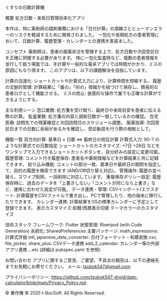 くすりの日数計算機

概要
処方日数・来局日管理効率化アプリ 

本作は、特に薬剤師の調剤業務における「日付計算」の煩雑さとヒューマンエラーのリスクを軽減するために開発されました。
一包化や長期処方の患者管理において、日数計算、履歴管理・カレンダーとの連携を実装ました。 

コンセプト
薬剤師は、患者の服薬状況を管理する上で、処方日数や次回受診日を正確に把握する必要があります。
特に一包化監査時など、複数の患者情報を並行して扱う場面では、手計算や一般的な電卓アプリでは時間がかかり、ミスの原因にもなり得ます。 
このアプリは、以下の課題解決を目指しています。

計算の迅速化: ショートカットや計算式入力により、計算時間を短縮する。 
履歴の文脈的管理: 計算結果に「誰の」「何の」情報かを紐づけて保存し、簡易的な患者ログとして機能させる。 
ミスの防止: 直感的な操作で誰でも正確な計算ができるようにする。 

主な利用シーン
窓口業務: 処方箋を受け取り、最終日や来局目安を患者に伝える際の計算。 
監査業務: 処方箋の内容と調剤日数が一致しているかの確認。 
在宅医療: 訪問先での残薬確認と次回訪問日のスケジュール調整。 
服薬指導: 次回受診日までの日数に余裕があるかを確認し、受診勧奨を行う際の根拠として。 

機能一覧
双方向計算: 基準日 ± 日数 ⇔ 最終日の相互計算 
計算式入力: 90-7 のような計算式での日数指定 
ショートカットのカスタマイズ: +7日 +28日 などをワンタップで入力できるショートカットボタンを、自分好みの設定に変更可能。
履歴管理:
  コメント付き履歴保存: 患者名や薬剤情報などを計算結果と共に記録できます。 
  絞り込み機能: コメントの部分一致、基準日や最終日の期間を指定して、目的の履歴を検索できます (AND/OR切り替え対応)。
  管理操作: 履歴の並べ替え、スワイプ削除、一括削除に対応しています。 
  重複保存ポリシー設定: 履歴保存時に、過去のデータを「上書きしない」「コメントが同じなら上書き」など、運用に合わせた設定が可能。
データ連携・管理:
  CSVインポート/エクスポート: 計算履歴をCSVファイルで書き出し、PCで管理したり、他の端末に移行したりできます。
  カレンダー連携: 計算結果をOSの標準カレンダーに予定として登録できます。 
表示カスタマイズ:和暦/西暦表示切替 
テーマカラーのカスタマイズ 

技術スタック
  フレームワーク: Flutter 
  状態管理: Riverpod (with Code Generation) 
  永続化: SharedPreferences 
主要パッケージ:
  math_expressions: 計算式評価 
  intl, japanese_date_converter: 日付フォーマット・和暦変換 
  csv, file_picker, share_plus: CSVデータ連携
  add_2_calendar: カレンダー等の外部アプリ連携
  ...etc (詳細は pubspec.yaml を参照) 

お問い合わせ
  アプリに関するご意見、ご要望、不具合の報告は、以下の連絡先までお気軽にお寄せください。
  メール: tsubok547@gmail.com 

プライバシーポリシー: https://github.com/tsubok547-droid/date-calculator/blob/main/Privacy_Policy.md 

© 著作権
© 2025 t-BocSoft. All Rights Reserved. 

